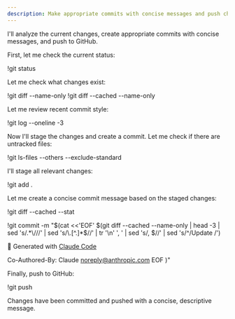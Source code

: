 ```yaml
---
description: Make appropriate commits with concise messages and push changes to GitHub
---
```


I'll analyze the current changes, create appropriate commits with concise messages, and push to GitHub.

First, let me check the current status:

!git status

Let me check what changes exist:

!git diff --name-only
!git diff --cached --name-only

Let me review recent commit style:

!git log --oneline -3

Now I'll stage the changes and create a commit. Let me check if there are untracked files:

!git ls-files --others --exclude-standard

I'll stage all relevant changes:

!git add .

Let me create a concise commit message based on the staged changes:

!git diff --cached --stat

!git commit -m "$(cat <<'EOF'
$(git diff --cached --name-only | head -3 | sed 's/.*\///' | sed 's/\.[^.]*$//' | tr '\n' ', ' | sed 's/, $//' | sed 's/^/Update /')

🤖 Generated with [Claude Code](https://claude.ai/code)

Co-Authored-By: Claude <noreply@anthropic.com>
EOF
)"

Finally, push to GitHub:

!git push

Changes have been committed and pushed with a concise, descriptive message.